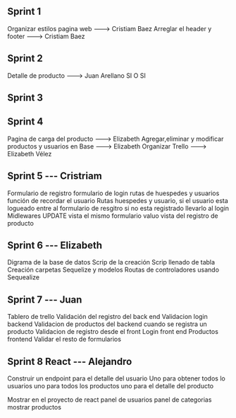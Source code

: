 ## Sprint 1

Organizar estilos pagina web ---> Cristiam Baez
Arreglar el header y footer ---> Cristiam Baez

## Sprint 2

Detalle de producto ---> Juan Arellano SI O SI


## Sprint 3



## Sprint 4

Pagina de carga del producto ---> Elizabeth
Agregar,eliminar y modificar productos y usuarios en Base ---> Elizabeth
Organizar Trello ---> Elizabeth Vélez

## Sprint 5 --- Cristriam


Formulario de registro
formulario de login
rutas de huespedes y usuarios
función de recordar el usuario
Rutas huespedes y usuario, si el usuario esta logueado entre al formulario de resgitro si no esta registrado llevarlo al login Midlewares
UPDATE
vista el mismo formulario
valuo
vista del registro de producto


## Sprint 6 --- Elizabeth
Digrama de la base de datos
Scrip de la creación 
Scrip llenado de tabla
Creación carpetas Sequelize y modelos
Routas de controladores usando Sequealize

## Sprint 7 --- Juan
Tablero de trello
Validación del registro del back end
Validacion login backend
Validacion de productos del backend cuando se registra un producto
Validacion de registro desde el front
Login front end
Productos frontend
Validar el resto de formularios


## Sprint 8 React --- Alejandro
Construir un endpoint para el detalle del usuario
Uno para obtener todos lo usuarios
uno para todos los productos
uno para el detalle del producto

Mostrar en el proyecto de react 
panel de usuarios
panel de categorias
mostrar productos



